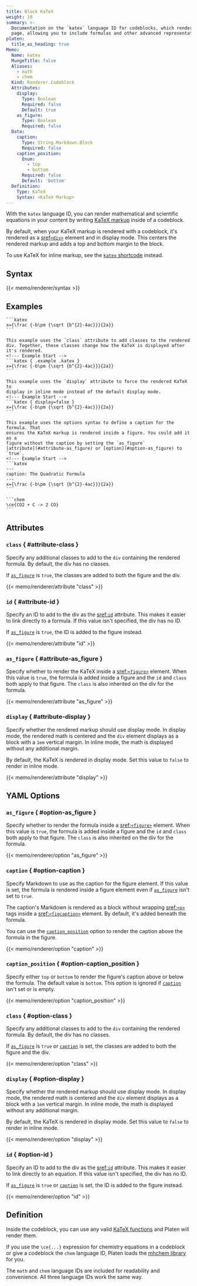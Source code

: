 ```yaml
---
title: Block KaTeX
weight: 10
summary: >-
  Documentation on the `katex` language ID for codeblocks, which renders math markup on a content
  page, allowing you to include formulas and other advanced representations.
platen:
  title_as_heading: true
Memo:
  Name: katex
  MungeTitle: false
  Aliases:
    - math
    - chem
  Kind: Renderer.Codeblock
  Attributes:
    display:
      Type: Boolean
      Required: false
      Default: true
    as_figure:
      Type: Boolean
      Required: false
  Data:
    caption:
      Type: String.Markdown.Block
      Required: false
    caption_position:
      Enum:
        - top
        - bottom
      Required: false
      Default: 'bottom'
  Definition:
    Type: KaTeX
    Syntax: <KaTeX Markup>
---
```


With the `katex` language ID, you can render mathematical and scientific equations in your content
by writing [KaTeX markup][01] inside of a codeblock.

By default, when your KaTeX markup is rendered with a codeblock, it's rendered as a
[sref`<div>`][s01] element and in display mode. This centers the rendered markup and adds a top and
bottom margin to the block.

To use KaTeX for inline markup, see the [`katex` shortcode][02] instead.

## Syntax

{{< memo/renderer/syntax >}}

## Examples

``````memo-example-renderer { title="Quadratic Formula" }
```katex
x={\frac {-b\pm {\sqrt {b^{2}-4ac}}}{2a}}
```
``````

``````memo-example-renderer { title="With Classes" }
This example uses the `class` attribute to add classes to the rendered
div. Together, these classes change how the KaTeX is displayed after
it's rendered.
<!--- Example Start -->
```katex { .example .katex }
x={\frac {-b\pm {\sqrt {b^{2}-4ac}}}{2a}}
```
``````

``````memo-example-renderer { title="Inline Mode" }
This example uses the `display` attribute to force the rendered KaTeX to
display in inline mode instead of the default display mode.
<!--- Example Start -->
```katex { display=false }
x={\frac {-b\pm {\sqrt {b^{2}-4ac}}}{2a}}
```
``````

``````memo-example-renderer { title="As Figure with Caption" }
This example uses the options syntax to define a caption for the formula. That
ensures the KaTeX markup is rendered inside a figure. You could add it as a
figure without the caption by setting the `as_figure`
[attribute](#attribute-as_figure) or [option](#option-as_figure) to `true`.
<!--- Example Start -->
```katex
---
caption: The Quadratic Formula
---
x={\frac {-b\pm {\sqrt {b^{2}-4ac}}}{2a}}
```
``````

``````memo-example-renderer { title="Chemistry" }
```chem
\ce{CO2 + C -> 2 CO}
```
``````

## Attributes

### `class` { #attribute-class }

Specify any additional classes to add to the `div` containing the rendered formula. By default, the
div has no classes.

If [`as_figure`](#attribute-as_figure) is `true`, the classes are added to both the figure and the
div.

{{< memo/renderer/attribute "class" >}}

### `id` { #attribute-id }

Specify an ID to add to the div as the [sref:`id`][s02] attribute. This makes it easier to link
directly to a formula. If this value isn't specified, the div has no ID.

If [`as_figure`](#attribute-as_figure) is `true`, the ID is added to the figure instead.

{{< memo/renderer/attribute "id" >}}

### `as_figure` { #attribute-as_figure }

Specify whether to render the KaTeX inside a [sref:`<figure>`][s03] element. When this value is
`true`, the formula is added inside a figure and the `id` and `class` both apply to that
figure. The `class` is also inherited on the div for the formula.

{{< memo/renderer/attribute "as_figure" >}}

### `display` { #attribute-display }

Specify whether the rendered markup should use display mode. In display mode, the rendered math is
centered and the `div` element displays as a block with a `1em` vertical margin. In inline mode,
the math is displayed without any additional margin.

By default, the KaTeX is rendered in display mode. Set this value to `false` to render in inline
mode.

{{< memo/renderer/attribute "display" >}}

## YAML Options

### `as_figure` { #option-as_figure }

Specify whether to render the formula inside a [sref:`<figure>`][s03] element. When this
value is `true`, the formula is added inside a figure and the `id` and `class` both apply to
that figure. The `class` is also inherited on the div for the formula.

{{< memo/renderer/option "as_figure" >}}

### `caption` { #option-caption }

Specify Markdown to use as the caption for the figure element. If this value is set, the formula is
rendered inside a figure element even if [`as_figure`](#option-as_figure) isn't set to `true`.

The caption's Markdown is rendered as a block without wrapping [sref:`<p>`][s04] tags inside a
[sref:`<figcaption>`][s05] element. By default, it's added beneath the formula.

You can use the [`caption_position`](#option-caption_position) option to render the caption above
the formula in the figure.

{{< memo/renderer/option "caption" >}}

### `caption_position` { #option-caption_position }

Specify either `top` or `bottom` to render the figure's caption above or below the formula. The
default value is `bottom`. This option is ignored if [`caption`](#option-caption) isn't set or is
empty.

{{< memo/renderer/option "caption_position" >}}

### `class` { #option-class }

Specify any additional classes to add to the `div` containing the rendered formula. By default, the
div has no classes.

If [`as_figure`](#option-as_figure) is `true` or [`caption`](#option-caption) is set, the classes are
added to both the figure and the div.

{{< memo/renderer/option "class" >}}

### `display` { #option-display }

Specify whether the rendered markup should use display mode. In display mode, the rendered math is
centered and the `div` element displays as a block with a `1em` vertical margin. In inline mode,
the math is displayed without any additional margin.

By default, the KaTeX is rendered in display mode. Set this value to `false` to render in inline
mode.

{{< memo/renderer/option "display" >}}

### `id` { #option-id }

Specify an ID to add to the div as the [sref:`id`][s02] attribute. This makes it easier to link
directly to an equation. If this value isn't specified, the div has no ID.

If [`as_figure`](#option-as_figure) is `true` or [`caption`](#option-caption) is set, the ID is added
to the figure instead.

{{< memo/renderer/option "id" >}}

## Definition

Inside the codeblock, you can use any valid [KaTeX functions][03] and Platen will render them.

If you use the `\ce{...}` expression for chemistry equations in a codeblock or give a
codeblock the `chem` language ID, Platen loads the [mhchem library][04] for you.

The `math` and `chem` language IDs are included for readability and convenience. All three language
IDs work the same way.

[01]: https://katex.org/
[02]: inline.md
[03]: https://katex.org/docs/supported.html
[04]: https://mhchem.github.io/MathJax-mhchem/
[s01]: mdn.html.element:div
[s02]: mdn.html.global_attribute:id
[s03]: mdn.html.element:figure
[s04]: mdn.html.element:p
[s05]: mdn.html.element:figcaption
